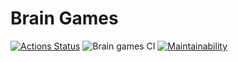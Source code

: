 # Brain Games

[![Actions Status](https://github.com/makafonov/frontend-project-lvl1/workflows/hexlet-check/badge.svg)](https://github.com/makafonov/frontend-project-lvl1/actions) ![Brain games CI](https://github.com/makafonov/frontend-project-lvl1/workflows/Brain%20games%20CI/badge.svg) [![Maintainability](https://api.codeclimate.com/v1/badges/6865cc8667fec0174b0b/maintainability)](https://codeclimate.com/github/makafonov/frontend-project-lvl1/maintainability)
